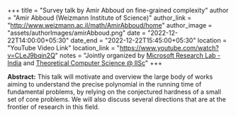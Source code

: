 +++
title = "Survey talk by Amir Abboud on fine-grained complexity"
author = "Amir Abboud (Weizmann Institute of Science)"
author_link = "http://www.weizmann.ac.il/math/AmirAbboud/home"
author_image = "assets/authorImages/amirAbboud.png"
date = "2022-12-22T14:00:00+05:30"
date_end = "2022-12-22T15:45:00+05:30"
location = "YouTube Video Link"
location_link = "https://www.youtube.com/watch?v=CLeJ9bqin2Q"
notes = "Jointly organized by <a href = "https://www.microsoft.com/en-us/research/lab/microsoft-research-india/" target= "_blank">Microsoft Research Lab - India</a> and <a href='https://www.csa.iisc.ac.in/theoretical-computer-science/' target= "_blank">Theoretical Computer Science @ IISc</a>"
+++

<b>Abstract:</b>
This talk will motivate and overview the large body of works aiming to understand the precise polynomial in the
running time of fundamental problems, by relying on the conjectured hardness of a small set of core problems.
We will also discuss several directions that are at the frontier of research in this field.
